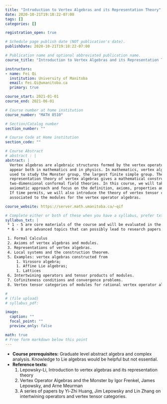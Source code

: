 ```yaml
---
title: "Introduction to Vertex Algebras and its Representation Theory"
date: 2020-10-21T19:18:22-07:00
tags: []
categories: []

registration_open: true

# Schedule page publish date (NOT publication's date).
publishDate: 2020-10-21T19:18:22-07:00

# Publication name and optional abbreviated publication name.
course_title: "Introduction to Vertex Algebras and its Representation Theory"

instructors:
- name: Fei Qi
  institution: University of Manitoba
  email: Fei.Qi@umanitoba.ca
  primary: true

course_start: 2021-01-01
course_end: 2021-06-01

# Course number at home institution
course_number: "MATH 8510"

# Section/Catalog number
section_number: ""

# Course Code at Home institution
section_code: ""

# Course Abstract
# abstract : |
abstract: |
  Vertex algebras are algebraic structures formed by the vertex operators that
  appear both in mathematics and in physics. In mathematics, vertex algebras are
  used to study the Monster group, the largest finite simple group. The
  representation theory of vertex algebras gives a mathematical construction to
  two-dimensional conformal field theories. In this course, we will take an
  axiomatic approach and focus on the definition, axioms, properties and examples.
  If time permits, we will also introduce the theory of vertex tensor categories
  associated to the modules for the vertex operator algebras. 

course_website: https://server.math.umanitoba.ca/~qif

# Complete either or both of these when you have a syllabus, prefer txt!
syllabus_txt: |
 * 1 - 5 are core materials of the course and will be evaluated in the problem sets and final exam. 
 * 6 - 8 are advanced topics that can possibly lead to research papers. 

 1. Formal Calculus
 2. Axioms of vertex algebras and modules. 
 3. Representations of vertex algebras.
 4. Local systems and the construction theorem. 
 5. Examples: vertex algebras constructed from
     1. Virosoro algebra;
     1. Affine Lie algebras;
     1. Lattices
 6. Intertwining operators and tensor products of modules.
 7. Cofiniteness conditions and convergence problems. 
 8. Vertex tensor categories of modules for rational vertex operator algebras.

#
# (file upload)
# syllabus_pdf:

image:
  caption: ""
  focal_point: ""
  preview_only: false

math: true
# Free form markdown below this point
---
```

* **Course prerequisites:** Graduate level abstract algebra and complex analysis. Knowledge to Lie algebras would be helpful but not essential.
* **Reference texts:**
  1. Lepowsky-Li, Introduction to vertex algebras and its representation theory
  2. Vertex Operator Algebras and the Monster by Igor Frenkel, James Lepowsky, and Arne Meurman
  3. A series of papers by Yi-Zhi Huang, Jim Lepowsky and Lin Zhang on intertwining operators and vertex tensor categories.

